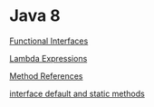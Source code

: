# Java 8

[Functional Interfaces](https://github.com/eMahtab/java/tree/main/Java-8/functional-interfaces)

[Lambda Expressions](https://github.com/eMahtab/java/tree/main/Java-8/lambda-expressions)

[Method References](https://github.com/eMahtab/java/tree/main/Java-8/method-references)

[interface default and static methods](https://github.com/eMahtab/java/tree/main/Java-8/interface-default-static-methods)

